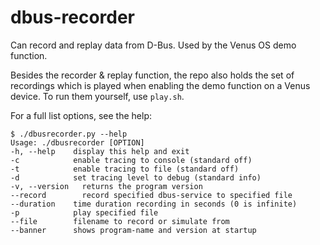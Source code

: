 # dbus-recorder
Can record and replay data from D-Bus. Used by the Venus OS demo function.

Besides the recorder & replay function, the repo also holds the set of recordings
which is played when enabling the demo function on a Venus device. To run them
yourself, use `play.sh`.

For a full list options, see the help:

```
$ ./dbusrecorder.py --help
Usage: ./dbusrecorder [OPTION]
-h, --help    display this help and exit
-c            enable tracing to console (standard off)
-t            enable tracing to file (standard off)
-d            set tracing level to debug (standard info)
-v, --version	returns the program version
--record	    record specified dbus-service to specified file
--duration	  time duration recording in seconds (0 is infinite)
-p            play specified file
--file        filename to record or simulate from
--banner      shows program-name and version at startup
```
